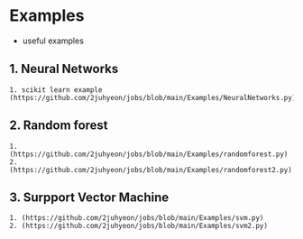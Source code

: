 # Examples
  - useful examples
## 1. Neural Networks
    1. scikit learn example (https://github.com/2juhyeon/jobs/blob/main/Examples/NeuralNetworks.py)
## 2. Random forest
    1. (https://github.com/2juhyeon/jobs/blob/main/Examples/randomforest.py)
    2. (https://github.com/2juhyeon/jobs/blob/main/Examples/randomforest2.py)
## 3. Surpport Vector Machine
    1. (https://github.com/2juhyeon/jobs/blob/main/Examples/svm.py)
    2. (https://github.com/2juhyeon/jobs/blob/main/Examples/svm2.py)
